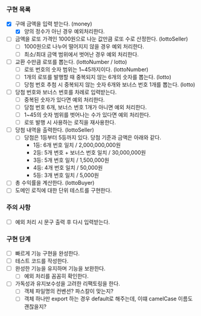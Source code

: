 ### 구현 목록  
- [x] 구매 금액을 입력 받는다. (money)  
  - [x] 양의 정수가 아닌 경우 예외처리한다.
- [ ] 금액을 로또 가격인 1000원으로 나눈 값만큼 로또 수로 산정한다. (lottoSeller)  
  - [ ] 1000원으로 나누어 떨어지지 않을 경우 예외 처리한다.  
  - [ ] 최소/최대 금액 범위에서 벗어난 경우 예외 처리한다.  
- [ ] 교환 수만큼 로또를 뽑는다. (lottoNumber / lotto)  
  - [ ] 로또 번호의 숫자 범위는 1~45까지이다. (lottoNumber)  
  - [ ] 1개의 로또를 발행할 때 중복되지 않는 6개의 숫자를 뽑는다. (lotto)  
  - [ ] 당첨 번호 추첨 시 중복되지 않는 숫자 6개와 보너스 번호 1개를 뽑는다. (lotto)  
- [ ] 당첨 번호와 보너스 번호를 차례로 입력받는다.  
  - [ ] 중복된 숫자가 있다면 예외 처리한다.  
  - [ ] 당첨 번호 6개, 보너스 번호 1개가 아니면 예외 처리한다.  
  - [ ] 1~45의 숫자 범위를 벗어나는 수가 있다면 예외 처리한다.  
  - [ ] 로또 발행 시 사용하는 로직을 재사용한다.  
- [ ] 당첨 내역을 출력한다. (lottoSeller)  
  - [ ] 당첨은 1등부터 5등까지 있다. 당첨 기준과 금액은 아래와 같다.  
      - 1등: 6개 번호 일치 / 2,000,000,000원  
      - 2등: 5개 번호 + 보너스 번호 일치 / 30,000,000원  
      - 3등: 5개 번호 일치 / 1,500,000원  
      - 4등: 4개 번호 일치 / 50,000원  
      - 5등: 3개 번호 일치 / 5,000원  
- [ ] 총 수익률을 계산한다. (lottoBuyer)  
- [ ] 도메인 로직에 대한 단위 테스트를 구현한다.  
  
### 주의 사항  
- [ ] 예외 처리 시 문구 출력 후 다시 입력받는다.  


### 구현 단계
- [ ] 빠르게 기능 구현을 완성한다.  
- [ ] 테스트 코드를 작성한다.  
- [ ] 완성한 기능을 유지하며 기능을 보완한다.
  - [ ] 예외 처리를 꼼꼼히 확인한다.  
- [ ] 가독성과 유지보수성을 고려한 리팩토링을 한다.  
  - [ ] 객체 파일명의 컨벤션? 파스칼이 맞는지?  
  - [ ] 객체 하나만 export 하는 경우 default로 해주는데, 이떄 camelCase 이름도 괜찮을지?  